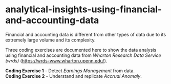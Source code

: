 # analytical-insights-using-financial-and-accounting-data

Financial and accounting data is different from other types of data due to its extremely large volume and its complexity.

Three coding exercises are documented here to show the data analysis using financial and accounting data from *Wharton Research Data Service (wrds)* (https://wrds-www.wharton.upenn.edu/).

**Coding Exercise 1** - Detect *Earnings Management* from data. <br />
**Coding Exercise 2** - Understand and replicate *Accrual Anomaly*.
